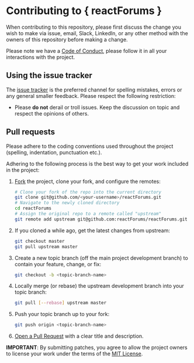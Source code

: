 # Contributing to \{ reactForums \}

When contributing to this repository, please first discuss the change you wish to make via issue, email, Slack, LinkedIn, or any other method with the owners of this repository before making a change.

Please note we have a [Code of Conduct](CODE_OF_CONDUCT.md), please follow it in all your interactions with the project.

## Using the issue tracker

The [issue tracker](https://github.com/reactForums/reactForums/issues) is the preferred channel for spelling mistakes, errors or any general smaller feedback. Please respect the following restriction:

- Please **do not** derail or troll issues. Keep the discussion on topic and respect the opinions of others.

## Pull requests

Please adhere to the coding conventions used throughout the project (spelling, indentation, punctuation etc.).

Adhering to the following process is the best way to get your work included in the project:

1. [Fork](https://help.github.com/articles/fork-a-repo) the project, clone your fork, and configure the remotes:

   ```bash
   # Clone your fork of the repo into the current directory
   git clone git@github.com/<your-username>/reactForums.git
   # Navigate to the newly cloned directory
   cd reactForums
   # Assign the original repo to a remote called "upstream"
   git remote add upstream git@github.com:reactForums/reactForums.git
   ```

2. If you cloned a while ago, get the latest changes from upstream:

   ```bash
   git checkout master
   git pull upstream master
   ```

3. Create a new topic branch (off the main project development branch) to
   contain your feature, change, or fix:

   ```bash
   git checkout -b <topic-branch-name>
   ```

4. Locally merge (or rebase) the upstream development branch into your topic branch:

   ```bash
   git pull [--rebase] upstream master
   ```

5. Push your topic branch up to your fork:

   ```bash
   git push origin <topic-branch-name>
   ```

6. [Open a Pull Request](https://help.github.com/articles/using-pull-requests/)
   with a clear title and description.

**IMPORTANT**: By submitting patches, you agree to allow the project owners to license your work under the terms of the [MIT License](LICENSE).
